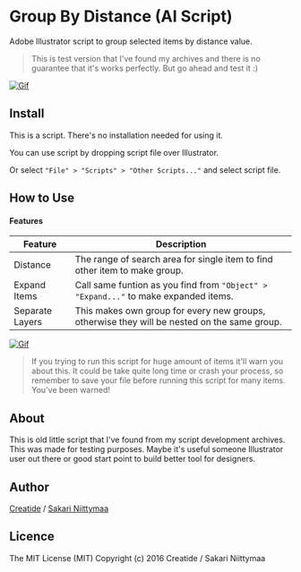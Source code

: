 Group By Distance (AI Script)
=============================

Adobe Illustrator script to group selected items by distance value. 

> This is test version that I've found my archives and there is no guarantee that it's works perfectly. But go ahead and test it :)

<a href="https://www.dropbox.com/s/r9270oxfrdu7tfn/GroupByDistance_Example_01.gif?raw=1" target="_blank">![Gif](https://www.dropbox.com/s/r9270oxfrdu7tfn/GroupByDistance_Example_01.gif?raw=1)</a>

## Install

This is a script. There's no installation needed for using it. 

You can use script by dropping script file over Illustrator.

Or select `"File" > "Scripts" > "Other Scripts..."` and select script file.

## How to Use

#### Features
| Feature | Description |
| --- | --- |
| Distance | The range of search area for single item to find other item to make group. |
| Expand Items | Call same funtion as you find from `"Object" > "Expand..."` to make expanded items. |
| Separate Layers | This makes own group for every new groups, otherwise they will be nested on the same group. |

<a href="https://www.dropbox.com/s/yr2himex6h7pqqt/GroupByDistance_Example_02.gif?raw=1" target="_blank">![Gif](https://www.dropbox.com/s/yr2himex6h7pqqt/GroupByDistance_Example_02.gif?raw=1)</a>

> If you trying to run this script for huge amount of items it'll warn you about this. It could be take quite long time or crash your process, so remember to save your file before running this script for many items. You've been warned!

## About
This is old little script that I've found from my script development archives. This was made for testing purposes. Maybe it's useful someone Illustrator user out there or good start point to build better tool for designers.

## Author
[Creatide](http://creatide.com) / [Sakari Niittymaa](http://niittymaa.com)

## Licence
The MIT License (MIT)
Copyright (c) 2016 Creatide / Sakari Niittymaa
